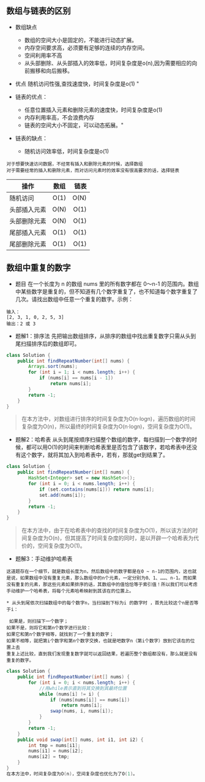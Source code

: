 ## 数组与链表的区别

* 数组缺点

    * 数组的空间大小是固定的，不能进行动态扩展。	
    * 内存空间要求高，必须要有足够的连续的内存空间。	
    * 空间利用率不高	
    * 从头部删除、从头部插入的效率低，时间复杂度是o(n),因为需要相应的向前搬移和向后搬移。

* 优点	随机访问性强,查找速度快，时间复杂度是o(1)	"


* 链表的优点：
   * 任意位置插入元素和删除元素的速度快，时间复杂度是o(1)
   * 内存利用率高，不会浪费内存
   * 链表的空间大小不固定，可以动态拓展。"

* 链表的缺点：
   * 随机访问效率低，时间复杂度是o(1)

```
对于想要快速访问数据，不经常有插入和删除元素的时候，选择数组
对于需要经常的插入和删除元素，而对访问元素时的效率没有很高要求的话，选择链表
```

操作|数组|链表
---|:--:|---:
随机访问|O(1)|O(N)
头部插入元素|O(N)|O(1)
头部删除元素|O(N)|O(1)
尾部插入元素|O(1)|O(1)
尾部删除元素|O(1)|O(1)


##  数组中重复的数字
* 题目
在一个长度为 n 的数组 nums 里的所有数字都在 0～n-1 的范围内。数组中某些数字是重复的，但不知道有几个数字重复了，也不知道每个数字重复了几次。请找出数组中任意一个重复的数字。示例：

```
输入：
[2, 3, 1, 0, 2, 5, 3]
输出：2 或 3 
```

* 题解1：排序法
先把输出数组排序，从排序的数组中找出重复数字只需从头到尾扫描排序后的数组即可。

```java
class Solution {
    public int findRepeatNumber(int[] nums) {
        Arrays.sort(nums);
        for (int i = 1; i < nums.length; i++) {
            if (nums[i] == nums[i - 1]) 
                return nums[i];
        }
        return -1;
    }
}
```
> 在本方法中，对数组进行排序的时间复杂度为O(n·logn)，遍历数组的时间复杂度为O(n)，所以最终的时间复杂度为O(n·logn)，空间复杂度为O(1)。

* 题解2：哈希表
从头到尾按顺序扫描整个数组的数字，每扫描到一个数字的时候，都可以用O(1)的时间来判断哈希表里是否包含了该数字，若哈希表中还没有这个数字，就将其加入到哈希表中，若有，那就get到结果了。

```java
class Solution {
    public int findRepeatNumber(int[] nums) {
        HashSet<Integer> set = new HashSet<>();
        for (int i = 0; i < nums.length; i++) {
            if (set.contains(nums[i])) return nums[i];
            set.add(nums[i]);
        }
        return -1;
    }
}
```
> 在本方法中，由于在哈希表中的查找的时间复杂度为O(1)，所以该方法的时间复杂度为O(n)，但其提高了时间复杂度的同时，是以开辟一个哈希表为代价的，空间复杂度为O(1)。

* 题解3：手动维护哈希表

```
这道题存在一个细节，就是数组长度为n，然后数组中的数字都是在0 ~ n-1的范围内，这也就是说，如果数组中没有重复元素，那么数组中的n个元素，一定分别为0、1、……、n-1。而如果没有重复的元素，那这些元素如果排序的话，其数组中的值恰恰等于索引值！所以我们可以考虑手动维护一个哈希表，将每个元素哈希映射到其该在的位置上。

* 从头到尾依次扫描数组中的每个数字n，当扫描到下标为i 的数字时 ，首先比较这个n是否等于i：

 如果是，则扫描下一个数字；
如果不是，则将它和第n个数字进行比较：
如果它和第n个数字相等，就找到了一个重复的数字；
如果不相等，就把第i个数字和第n个数字交换，也就是吧数字n（第i个数字）放到它该在的位置上去
重复上述比较，直到我们发现重复数字就可以返回结果，若遍历整个数组都没有，那么就是没有重复的数字。
```
```java
class Solution {
    public int findRepeatNumber(int[] nums) {
        for (int i = 0; i < nums.length; i++) {
            //用while表示直到将其交换到其最终位置
            while (nums[i] != i) {
                if (nums[nums[i]] == nums[i])
                    return nums[i];
                swap(nums, i, nums[i]);
            }
        }
        return -1;
    }
    public void swap(int[] nums, int i1, int i2) {
        int tmp = nums[i1];
        nums[i1] = nums[i2];
        nums[i2] = tmp;
    }
}
在本方法中，时间复杂度为O(n)，空间复杂度也优化为了O(1)。
```

